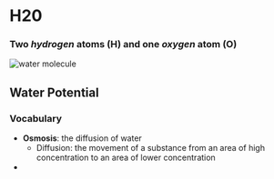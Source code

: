 # H20
### **Two** _hydrogen_ atoms (H) and **one** _oxygen_ atom (O)
![water molecule](https://www.google.com/url?sa=i&url=https%3A%2F%2Fwww.chemistryworld.com%2Fpodcasts%2Fwater%2F3005993.article&psig=AOvVaw3BlmiCwzMS2e3p1tSXzzxT&ust=1664646904706000&source=images&cd=vfe&ved=0CAkQjRxqFwoTCLDiqZOLvfoCFQAAAAAdAAAAABAc)
## Water Potential
### Vocabulary
- **Osmosis**: the diffusion of water
  * Diffusion: the movement of a substance from an area of high concentration to an area of lower concentration
- 
